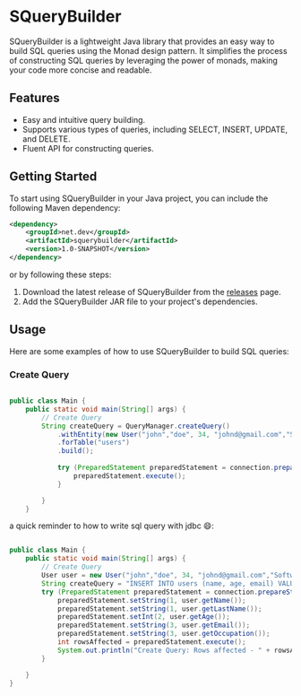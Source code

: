 # SQueryBuilder

SQueryBuilder is a lightweight Java library that provides an easy way to build SQL queries using the Monad design pattern. It simplifies the process of constructing SQL queries by leveraging the power of monads, making your code more concise and readable.

## Features

- Easy and intuitive query building.
- Supports various types of queries, including SELECT, INSERT, UPDATE, and DELETE.
- Fluent API for constructing queries.

## Getting Started

To start using SQueryBuilder in your Java project, you can include the following Maven dependency:

```xml
<dependency>
    <groupId>net.dev</groupId>
    <artifactId>squerybuilder</artifactId>
    <version>1.0-SNAPSHOT</version>
</dependency>
```

or by following these steps:
1. Download the latest release of SQueryBuilder from the [releases](https://github.com/netanelshriki/squerybuilder/releases) page.
2. Add the SQueryBuilder JAR file to your project's dependencies.

## Usage

Here are some examples of how to use SQueryBuilder to build SQL queries:

### Create Query

```java

public class Main {
    public static void main(String[] args) {
        // Create Query
        String createQuery = QueryManager.createQuery()
            .withEntity(new User("john","doe", 34, "johnd@gmail.com","Software Engineer"))
            .forTable("users")
            .build();
        
            try (PreparedStatement preparedStatement = connection.prepareStatement(createQuery)) {
                preparedStatement.execute();
            }

        }
    }
```

a quick reminder to how to write sql query with jdbc 😄:

```java

public class Main {
    public static void main(String[] args) {
        // Create Query
        User user = new User("john","doe", 34, "johnd@gmail.com","Software Engineer");
        String createQuery = "INSERT INTO users (name, age, email) VALUES (?, ?, ?)";
        try (PreparedStatement preparedStatement = connection.prepareStatement(createQuery)) {
            preparedStatement.setString(1, user.getName());
            preparedStatement.setString(1, user.getLastName());
            preparedStatement.setInt(2, user.getAge());
            preparedStatement.setString(3, user.getEmail());
            preparedStatement.setString(3, user.getOccupation());
            int rowsAffected = preparedStatement.execute();
            System.out.println("Create Query: Rows affected - " + rowsAffected);
        }

    }
}
```

